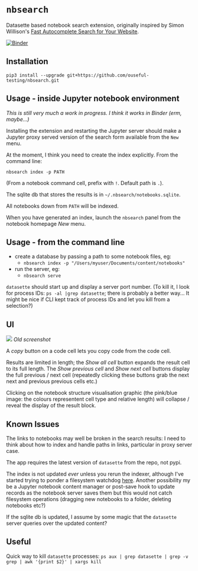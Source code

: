 # `nbsearch`
Datasette based notebook search extension, originally inspired by Simon Willison's [Fast Autocomplete Search for Your Website](https://24ways.org/2018/fast-autocomplete-search-for-your-website/).

[![Binder](https://mybinder.org/badge_logo.svg)](https://mybinder.org/v2/gh/ouseful-testing/nbsearch/main)

## Installation

`pip3 install --upgrade git+https://github.com/ouseful-testing/nbsearch.git`

## Usage - inside Jupyter notebook environment

*This is still very much a work in progress. I think it works in Binder (erm, maybe...)*

Installing the extension and restarting the Jupyter server should make a Jupyter proxy served version of the search form available from the `New` menu.

At the moment, I think you need to create the index explicitly. From the command line:

`nbsearch index -p PATH`

(From a notebook command cell, prefix with `!`. Default path is `.`).

The sqlite db that stores the results is in `~/.nbsearch/notebooks.sqlite`.

All notebooks down from `PATH` will be indexed. 

When you have generated an index, launch the `nbsearch` panel from the notebook homepage *New* menu.

## Usage - from the command line

- create a database by passing a path to some notebook files, eg:
  - `nbsearch index -p "/Users/myuser/Documents/content/notebooks"`
- run the server, eg:
  -  `nbsearch serve`

  
`datasette` should start up and display a server port number. (To kill it, I look for process IDs: `ps -al |grep datasette`; there is probably a better way... It  might be nice if CLI kept track of process IDs and let you kill from a selection?)


## UI

![](.images/nbsearch.png)
*Old screenshot*

A *copy* button on a code cell lets you copy code from the code cell.

Results are limited in length; the *Show all cell* button expands the result cell to its full length. The *Show previous cell* and *Show next cell* buttons display the full previous / next cell (repeatedly clicking these buttons grab the next next and previous previous cells etc.)

Clicking on the notebook structure visualisation graphic (the pink/blue image: the colours representent cell type and relative length) will collapse / reveal the display of the result block.


## Known Issues

The links to notebooks may well be broken in the search results: I need to think about how to index and handle paths in links, particular in proxy server case.

The app requires the latest version of `datasette` from the repo, not pypi.

The index is not updated *ever* unless you rerun the indexer, although I've started trying to ponder a filesystem watchdog [here](https://github.com/ouseful-testing/nbsearch/blob/main/nbsearch/nbwatchdog.py). Another possibility my be a Jupyter notebook content manager or post-save hook to update records as the notebook server saves them but this would not catch filesystem operations (dragging new notebooks to a folder, deleting notebooks etc?)

If the sqlite db is updated, I assume by some magic that the `datasette` server queries over the updated content?


## Useful

Quick way to kill `datasette` processes: `ps aux | grep datasette | grep -v grep | awk '{print $2}' | xargs kill`